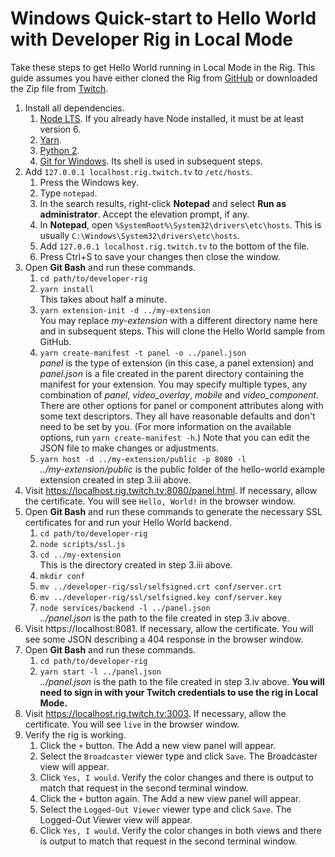# Windows Quick-start to Hello World with Developer Rig in Local Mode

Take these steps to get Hello World running in Local Mode in the Rig.
This guide assumes you have either cloned the Rig from [GitHub](/twitchdev/developer-rig) or downloaded the Zip file from [Twitch](https://dev.twitch.tv).

1. Install all dependencies.
    1.  [Node LTS](https://nodejs.org/en/download/).  If you already have Node installed, it must be at least version 6.
    2.  [Yarn](https://yarnpkg.com/lang/en/docs/install).
    3.  [Python 2](https://www.python.org/downloads/release/python-2715/).
    4.  [Git for Windows](https://github.com/git-for-windows/git/releases/download/v2.17.1.windows.2/Git-2.17.1.2-64-bit.exe).  Its shell is used in subsequent steps.
2.  Add `127.0.0.1 localhost.rig.twitch.tv` to `/etc/hosts`.
    1.  Press the Windows key.
    2.  Type `notepad`.
    3.  In the search results, right-click **Notepad** and select **Run as administrator**.  Accept the elevation prompt, if any.
    4.  In **Notepad**, open `%SystemRoot%\System32\drivers\etc\hosts`.  This is usually `C:\Windows\System32\drivers\etc\hosts`.
    5.  Add `127.0.0.1 localhost.rig.twitch.tv` to the bottom of the file.
    6.  Press Ctrl+S to save your changes then close the window.
3. Open **Git Bash** and run these commands.
    1.  `cd path/to/developer-rig`
    2.  `yarn install`  
        This takes about half a minute.
    3.  `yarn extension-init -d ../my-extension`  
        You may replace *my-extension* with a different directory name here and in subsequent steps.  This will clone the Hello World sample from GitHub.
    4.  `yarn create-manifest -t panel -o ../panel.json`  
        *panel* is the type of extension (in this case, a panel extension) and *panel.json* is a file created in the parent directory containing the manifest for your extension. You may specify multiple types, any combination of *panel*, *video_overlay*, *mobile* and *video_component*.  There are other options for panel or component attributes along with some text descriptors. They all have reasonable defaults and don't need to be set by you.  (For more information on the available options, run `yarn create-manifest -h`.)  Note that you can edit the JSON file to make changes or adjustments.
    5.  `yarn host -d ../my-extension/public -p 8080 -l`  
        *../my-extension/public* is the public folder of the hello-world example extension created in step 3.iii above.
4.  Visit https://localhost.rig.twitch.tv:8080/panel.html. If necessary, allow the certificate. You will see `Hello, World!` in the browser window.
5. Open **Git Bash** and run these commands to generate the necessary SSL certificates for and run your Hello World backend.
    1.  `cd path/to/developer-rig`
    2.  `node scripts/ssl.js`  
    3.  `cd ../my-extension`  
        This is the directory created in step 3.iii above.
    4.  `mkdir conf`
    4.  `mv ../developer-rig/ssl/selfsigned.crt conf/server.crt`
    5.  `mv ../developer-rig/ssl/selfsigned.key conf/server.key`
    6.  `node services/backend -l ../panel.json`  
        *../panel.json* is the path to the file created in step 3.iv above.
6.  Visit https://localhost:8081. If necessary, allow the certificate. You will see some JSON describing a 404 response in the browser window.
7.  Open **Git Bash** and run these commands.
    1.  `cd path/to/developer-rig`
    2.  `yarn start -l ../panel.json`  
        *../panel.json* is the path to the file created in step 3.iv above.  **You will need to sign in with your Twitch credentials to use the rig in Local Mode.**
8.  Visit https://localhost.rig.twitch.tv:3003. If necessary, allow the certificate. You will see `live` in the browser window.
9.  Verify the rig is working.
    1.  Click the `+` button. The Add a new view panel will appear.
    2.  Select the `Broadcaster` viewer type and click `Save`. The Broadcaster view will appear.
    3.  Click `Yes, I would`. Verify the color changes and there is output to match that request in the second terminal window.
    4.  Click the `+` button again. The Add a new view panel will appear.
    5.  Select the `Logged-Out Viewer` viewer type and click `Save`. The Logged-Out Viewer view will appear.
    6.  Click `Yes, I would`. Verify the color changes in both views and there is output to match that request in the second terminal window.

